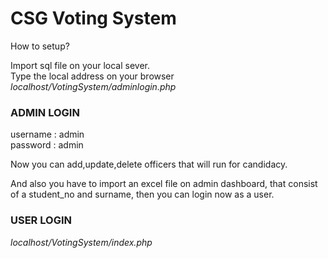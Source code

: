 <h1>CSG Voting System</h1>

How to setup?

Import sql file on your local sever. <br>
Type the local address on your browser <br>
<i>localhost/VotingSystem/adminlogin.php</i>

<h3>ADMIN LOGIN</h3>
username : admin <br>
password : admin <br>

<p> Now you can add,update,delete officers that will run for candidacy.</p>
<p>And also you have to import an excel file on admin dashboard, that consist of a student_no and surname, then you can login now as a user.</p>

<h3>USER LOGIN</h3> 
    <i>localhost/VotingSystem/index.php</i> <br>


